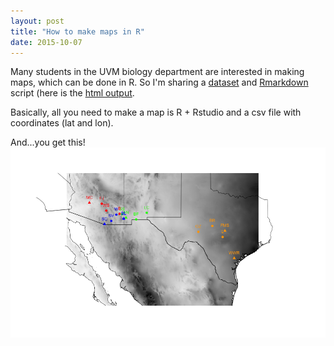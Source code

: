 ```yaml
---
layout: post
title: "How to make maps in R"
date: 2015-10-07
---
```


Many students in the UVM biology department are interested in making maps, which can be done in R. So I'm sharing a [dataset]({{http://adnguyen.github.io}}/assets/Coordinates_Sites.csv) and [Rmarkdown]({{http://adnguyen.github.io}}/assets/Yai_map_precip.Rmd) script (here is the [html output]({{http://adnguyen.github.io}}/assets/ai_map_precip.html).

Basically, all you need to make a map is R + Rstudio and a csv file with coordinates (lat and lon). 


And...you get this!
<img src="/assets/maps/yai_fig_v3.png" />	